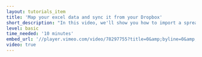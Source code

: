 ```yaml
---
layout: tutorials_item
title: 'Map your excel data and sync it from your Dropbox'
short_description: "In this video, we'll show you how to import a spreadsheet you save in your DropBox folder."
level: basic
time_needed: '10 minutes'
embed_url: '//player.vimeo.com/video/78297755?title=0&amp;byline=0&amp;portrait=0'
video: true
---
```

